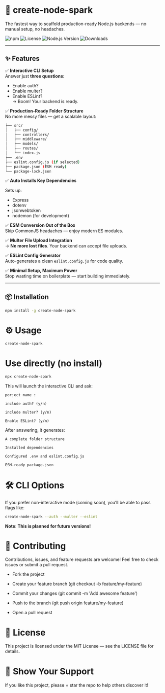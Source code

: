 # 🚀 create-node-spark

The fastest way to scaffold production-ready Node.js backends — no manual setup, no headaches.

![npm](https://img.shields.io/npm/v/create-node-spark)
![License](https://img.shields.io/github/license/talhabilal-dev/create-node-spark)
![Node.js Version](https://img.shields.io/node/v/create-node-spark)
![Downloads](https://img.shields.io/npm/dm/create-node-spark)

---

## ✨ Features

✅ **Interactive CLI Setup**  
Answer just **three questions**:

- Enable auth?
- Enable multer?
- Enable ESLint?  
  → Boom! Your backend is ready.

✅ **Production-Ready Folder Structure**  
No more messy files — get a scalable layout:

```bash my-app/
├── src/
│   ├── config/
│   ├── controllers/
│   ├── middleware/
│   ├── models/
│   ├── routes/
│   └── index.js
├── .env
├── eslint.config.js (if selected)
├── package.json (ESM ready)
└── package-lock.json
```

✅ **Auto Installs Key Dependencies**

Sets up:

- Express
- dotenv
- jsonwebtoken
- nodemon (for development)

✅ **ESM Conversion Out of the Box**  
Skip CommonJS headaches — enjoy modern ES modules.

✅ **Multer File Upload Integration**  
 → **No more lost files**. Your backend can accept file uploads.

✅ **ESLint Config Generator**  
Auto-generates a clean `eslint.config.js` for code quality.

✅ **Minimal Setup, Maximum Power**  
Stop wasting time on boilerplate — start building immediately.

---

## 📦 Installation

```bash
npm install -g create-node-spark
```

# ⚙️ Usage

```bash
create-node-spark
```

# Use directly (no install)

```bash
npx create-node-spark
```

This will launch the interactive CLI and ask:

    porject name :

    include auth? (y/n)

    include multer? (y/n)

    Enable ESLint? (y/n)

After answering, it generates:

    A complete folder structure

    Installed dependencies

    Configured .env and eslint.config.js

    ESM-ready package.json

# 🛠 CLI Options

If you prefer non-interactive mode (coming soon), you’ll be able to pass flags like:

```bash
create-node-spark --auth --multer --eslint
```

**Note: This is planned for future versions!**

# 🤝 Contributing

Contributions, issues, and feature requests are welcome!
Feel free to check issues or submit a pull request.

- Fork the project

- Create your feature branch (git checkout -b feature/my-feature)

- Commit your changes (git commit -m 'Add awesome feature')

- Push to the branch (git push origin feature/my-feature)

- Open a pull request

# 📄 License

This project is licensed under the MIT License — see the LICENSE file for details.

# 🌟 Show Your Support

If you like this project, please ⭐ star the repo to help others discover it!
